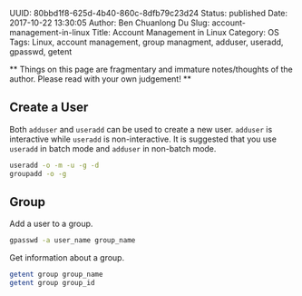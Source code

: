 UUID: 80bbd1f8-625d-4b40-860c-8dfb79c23d24
Status: published
Date: 2017-10-22 13:30:05
Author: Ben Chuanlong Du
Slug: account-management-in-linux
Title: Account Management in Linux
Category: OS
Tags: Linux, account management, group managment, adduser, useradd, gpasswd, getent

**
Things on this page are
fragmentary and immature notes/thoughts of the author.
Please read with your own judgement!
**

## Create a User 

Both `adduser` and `useradd` can be used to create a new user. 
`adduser` is interactive while `useradd` is non-interactive.
It is suggested that you use `useradd` in batch mode
and `adduser` in non-batch mode.

```sh
useradd -o -m -u -g -d 
groupadd -o -g 
```

## Group

Add a user to a group.
```sh
gpasswd -a user_name group_name
```

Get information about a group.
```sh
getent group group_name
getent group group_id
```

